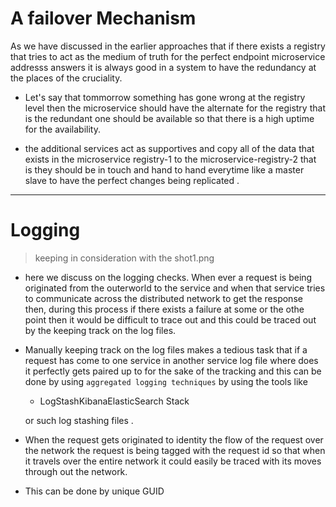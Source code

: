 # A failover Mechanism


As we have discussed in the earlier approaches that if there exists a registry that tries to act as the medium of truth for the perfect endpoint microservice addresss answers it is always good in a system to have the redundancy at the places of the cruciality.


- Let's say that tommorrow something has gone wrong at the registry level then the microservice should have the alternate for the registry that is the redundant one should be available so that there is a high uptime for the availability.

- the additional services act as supportives and copy all of the data that exists in the microservice registry-1 to the microservice-registry-2 that is they should be in touch and hand to hand everytime like a master slave to have the perfect changes being replicated .


-----------------------------------

# Logging

   > keeping in consideration with the shot1.png
- here we discuss on the logging checks.
When ever a request is being originated from the outerworld to the service and when that service tries to communicate across the distributed network to get the response then, during this process if there exists a failure at some or the othe point then it would be difficult to trace out and this could be traced out by the keeping track on the log files.


- Manually keeping track on the log files makes a tedious task that if a request has come to one service in another service log file where does it perfectly gets paired up to for the sake of the tracking and this can be done by using `aggregated logging techniques` by using the tools like

   - LogStashKibanaElasticSearch Stack

   or such log stashing files .


- When the request gets originated to identity the flow of the request over the network the request is being tagged with the request id so that when it travels over the entire network it could easily be traced with its moves through out the network.


- This can be done by unique GUID



